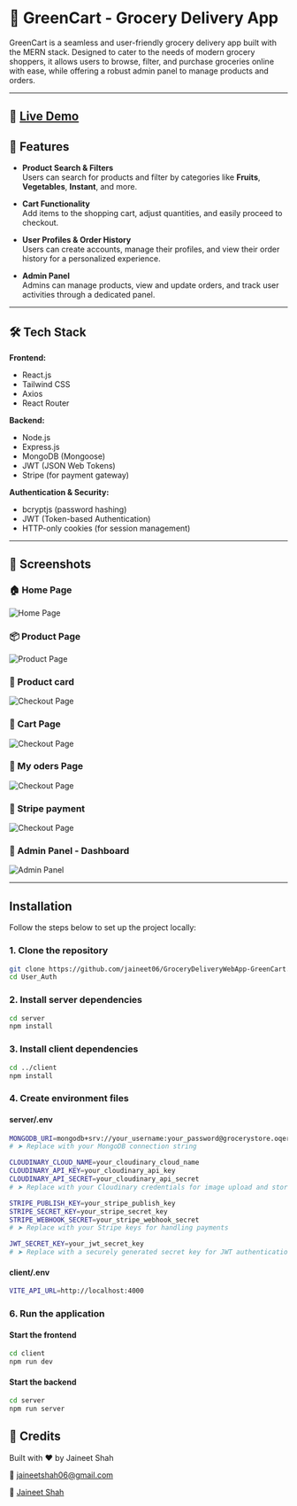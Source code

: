 # 🌿 GreenCart - Grocery Delivery App

GreenCart is a seamless and user-friendly grocery delivery app built with the MERN stack. Designed to cater to the needs of modern grocery shoppers, it allows users to browse, filter, and purchase groceries online with ease, while offering a robust admin panel to manage products and orders.

---

## 🚀 [Live Demo](https://greencart-wheat.vercel.app/) 

## 🚀 Features

- **Product Search & Filters**  
  Users can search for products and filter by categories like **Fruits**, **Vegetables**, **Instant**, and more.

- **Cart Functionality**  
  Add items to the shopping cart, adjust quantities, and easily proceed to checkout.

- **User Profiles & Order History**  
  Users can create accounts, manage their profiles, and view their order history for a personalized experience.

- **Admin Panel**  
  Admins can manage products, view and update orders, and track user activities through a dedicated panel.

---

## 🛠️ Tech Stack

**Frontend:**  
- React.js  
- Tailwind CSS  
- Axios  
- React Router

**Backend:**  
- Node.js  
- Express.js  
- MongoDB (Mongoose)  
- JWT (JSON Web Tokens)  
- Stripe (for payment gateway)

**Authentication & Security:**  
- bcryptjs (password hashing)  
- JWT (Token-based Authentication)  
- HTTP-only cookies (for session management)

---

## 📸 Screenshots

### 🏠 Home Page
![Home Page](./screenshots/landing.png)

### 📦 Product Page
![Product Page](./screenshots/products.png)

### 🛒 Product card
![Checkout Page](./screenshots/products_card.png)

### 🛒 Cart Page
![Checkout Page](./screenshots/cart.png)

### 🛒 My oders Page
![Checkout Page](./screenshots/orders.png)

### 🛒 Stripe payment
![Checkout Page](./screenshots/stripe.png)

### 🔐 Admin Panel - Dashboard
![Admin Panel](./screenshots/add.png)


---
## Installation

Follow the steps below to set up the project locally:

### 1. Clone the repository
```bash
git clone https://github.com/jaineet06/GroceryDeliveryWebApp-GreenCart.git
cd User_Auth
```
### 2. Install server dependencies
```bash
cd server
npm install
```
### 3. Install client dependencies
```bash
cd ../client
npm install
```
### 4.  Create environment files
#### server/.env
```bash
MONGODB_URI=mongodb+srv://your_username:your_password@grocerystore.oqerkur.mongodb.net
# ➤ Replace with your MongoDB connection string

CLOUDINARY_CLOUD_NAME=your_cloudinary_cloud_name
CLOUDINARY_API_KEY=your_cloudinary_api_key
CLOUDINARY_API_SECRET=your_cloudinary_api_secret
# ➤ Replace with your Cloudinary credentials for image upload and storage

STRIPE_PUBLISH_KEY=your_stripe_publish_key
STRIPE_SECRET_KEY=your_stripe_secret_key
STRIPE_WEBHOOK_SECRET=your_stripe_webhook_secret
# ➤ Replace with your Stripe keys for handling payments

JWT_SECRET_KEY=your_jwt_secret_key
# ➤ Replace with a securely generated secret key for JWT authentication

```
#### client/.env
```bash
VITE_API_URL=http://localhost:4000
````

### 6.  Run the application
####  Start the frontend
```bash
cd client
npm run dev
```

####  Start the backend
```bash
cd server
npm run server
```

## 🙌 Credits
Built with ❤️ by Jaineet Shah

📧 jaineetshah06@gmail.com

🔗  [Jaineet Shah](https://www.linkedin.com/in/jaineet-shah-5894a731b)